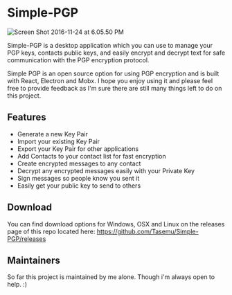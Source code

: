 # Simple-PGP

![Screen Shot 2016-11-24 at 6.05.50 PM](https://cloud.githubusercontent.com/assets/3958255/20590789/e400407a-b270-11e6-8eb8-c9027b52aa49.png)

Simple-PGP is a desktop application which you can use to manage your PGP keys, contacts public keys, and easily encrypt and decrypt text for safe communication with the PGP encryption protocol.

Simple PGP is an open source option for using PGP encryption and is built with React, Electron and Mobx. I hope you enjoy using it and please feel free to provide feedback as I'm sure there are still many things left to do on this project.

## Features

- Generate a new Key Pair
- Import your existing Key Pair
- Export your Key Pair for other applications
- Add Contacts to your contact list for fast encryption
- Create encrypted messages to any contact
- Decrypt any encrypted messages easily with your Private Key
- Sign messages so people know you sent it
- Easily get your public key to send to others

## Download

You can find download options for Windows, OSX and Linux on the releases page of this repo located here: https://github.com/Tasemu/Simple-PGP/releases

## Maintainers

So far this project is maintained by me alone. Though i'm always open to help. :)